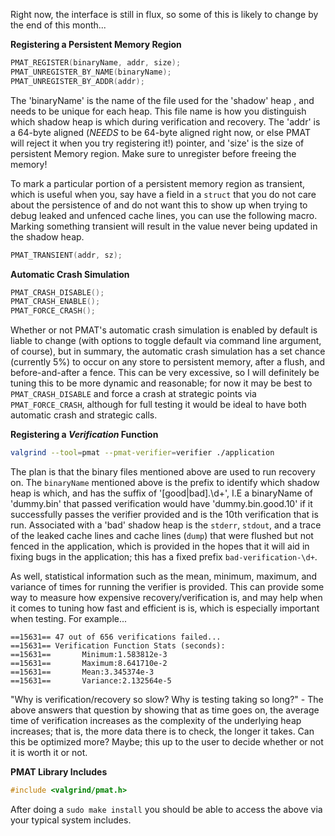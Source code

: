 Right now, the interface is still in flux, so some of this is likely to change by the end of this month...

**Registering a Persistent Memory Region**

```c
PMAT_REGISTER(binaryName, addr, size);
PMAT_UNREGISTER_BY_NAME(binaryName);
PMAT_UNREGISTER_BY_ADDR(addr);
```

The 'binaryName' is the name of the file used for the 'shadow' heap , and needs to be unique for
each heap. This file name is how you distinguish which shadow heap is which during verification
and recovery. The 'addr' is a 64-byte aligned (_NEEDS_ to be 64-byte aligned right now, or else
PMAT will reject it when you try registering it!) pointer, and 'size' is the size of persistent
Memory region. Make sure to unregister before freeing the memory!

To mark a particular portion of a persistent memory region as transient, which is useful when you,
say have a field in a `struct` that you do not care about the persistence of and do not want this to
show up when trying to debug leaked and unfenced cache lines, you can use the following macro. Marking
something transient will result in the value never being updated in the shadow heap.

```c
PMAT_TRANSIENT(addr, sz);
```

**Automatic Crash Simulation**

```c
PMAT_CRASH_DISABLE();
PMAT_CRASH_ENABLE();
PMAT_FORCE_CRASH();
```

Whether or not PMAT's automatic crash simulation is enabled by default is liable
to change (with options to toggle default via command line argument, of course),
but in summary, the automatic crash simulation has a set chance (currently 5%)
to occur on any store to persistent memory, after a flush, and before-and-after
a fence. This can be very excessive, so I will definitely be tuning this to be more
dynamic and reasonable; for now it may be best to `PMAT_CRASH_DISABLE` and
force a crash at strategic points via `PMAT_FORCE_CRASH`, although for full
testing it would be ideal to have both automatic crash and strategic calls.

**Registering a _Verification_ Function**

```bash
valgrind --tool=pmat --pmat-verifier=verifier ./application
```

The plan is that the binary files mentioned above are used to run recovery on.
The `binaryName` mentioned above is the prefix to identify which shadow heap
is which, and has the suffix of '[good|bad].\d+', I.E a binaryName of 'dummy.bin'
that passed verification would have 'dummy.bin.good.10' if it successfully passes
the verifier provided and is the 10th verification that is run. Associated with a 'bad'
shadow heap is the `stderr`, `stdout`, and a trace of the leaked cache lines and cache lines (`dump`)
that were flushed but not fenced in the application, which is provided in the hopes that it will
aid in fixing bugs in the application; this has a fixed prefix `bad-verification-\d+`.

As well, statistical information such as the mean, minimum, maximum, and variance of times for running the verifier
is provided. This can provide some way to measure how expensive recovery/verification is, and may help when it comes to
tuning how fast and efficient is is, which is especially important when testing. For example...

```
==15631== 47 out of 656 verifications failed...
==15631== Verification Function Stats (seconds):
==15631==       Minimum:1.583812e-3
==15631==       Maximum:8.641710e-2
==15631==       Mean:3.345374e-3
==15631==       Variance:2.132564e-5
```

"Why is verification/recovery so slow? Why is testing taking so long?" - The above answers that question by showing that as
time goes on, the average time of verification increases as the complexity of the underlying heap increases; that is, the more data there is to check, the longer it takes. Can this be optimized more? Maybe; this up to the user to decide whether or not it is worth it or not.


**PMAT Library Includes**

```c
#include <valgrind/pmat.h>
```

After doing a `sudo make install` you should be able to access the above via your
typical system includes. 
